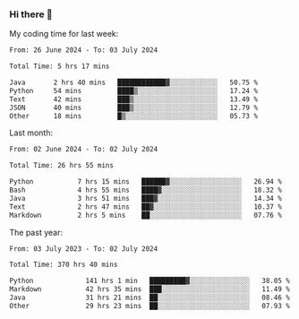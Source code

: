 ### Hi there 👋

My coding time for last week:

<!--START_SECTION:week-->

```txt
From: 26 June 2024 - To: 03 July 2024

Total Time: 5 hrs 17 mins

Java       2 hrs 40 mins   ████████████▓░░░░░░░░░░░░   50.75 %
Python     54 mins         ████▒░░░░░░░░░░░░░░░░░░░░   17.24 %
Text       42 mins         ███▒░░░░░░░░░░░░░░░░░░░░░   13.49 %
JSON       40 mins         ███▒░░░░░░░░░░░░░░░░░░░░░   12.79 %
Other      18 mins         █▒░░░░░░░░░░░░░░░░░░░░░░░   05.73 %
```

<!--END_SECTION:week-->

Last month:

<!--START_SECTION:month-->

```txt
From: 02 June 2024 - To: 02 July 2024

Total Time: 26 hrs 55 mins

Python           7 hrs 15 mins   ██████▓░░░░░░░░░░░░░░░░░░   26.94 %
Bash             4 hrs 55 mins   ████▓░░░░░░░░░░░░░░░░░░░░   18.32 %
Java             3 hrs 51 mins   ███▓░░░░░░░░░░░░░░░░░░░░░   14.34 %
Text             2 hrs 47 mins   ██▓░░░░░░░░░░░░░░░░░░░░░░   10.37 %
Markdown         2 hrs 5 mins    ██░░░░░░░░░░░░░░░░░░░░░░░   07.76 %
```

<!--END_SECTION:month-->

The past year:

<!--START_SECTION:year-->

```txt
From: 03 July 2023 - To: 02 July 2024

Total Time: 370 hrs 40 mins

Python             141 hrs 1 min   █████████▓░░░░░░░░░░░░░░░   38.05 %
Markdown           42 hrs 35 mins  ███░░░░░░░░░░░░░░░░░░░░░░   11.49 %
Java               31 hrs 21 mins  ██░░░░░░░░░░░░░░░░░░░░░░░   08.46 %
Other              29 hrs 23 mins  ██░░░░░░░░░░░░░░░░░░░░░░░   07.93 %
```

<!--END_SECTION:year-->
